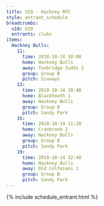 ```yaml
---
title: U10 - Hackney RFC
style: entrant_schedule
breadcrumbs:
  u10: U10
  entrants: clubs
items:
  Hackney Bulls:
    11:
      time: 2018-10-14 10:00
      home: Hackney Bulls
      away: Tonbridge Judds 2
      group: Group B
      pitch: Sixways
    13:
      time: 2018-10-14 10:40
      home: Blackheath 1
      away: Hackney Bulls
      group: Group B
      pitch: Sandy Park
    15:
      time: 2018-10-14 11:20
      home: Cranbrook 2
      away: Hackney Bulls
      group: Group B
      pitch: Sandy Park
    19:
      time: 2018-10-14 12:40
      home: Hackney Bulls
      away: Old Colfeians 1
      group: Group B
      pitch: Sandy Park
---
```


{% include schedule_entrant.html %}
